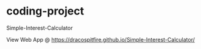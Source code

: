 # coding-project
Simple-Interest-Calculator

View Web App @ https://dracospitfire.github.io/Simple-Interest-Calculator/
